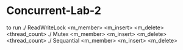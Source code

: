 # Concurrent-Lab-2
to run 
./ ReadWriteLock <m_member> <m_insert> <m_delete> <thread_count>
./ Mutex <m_member> <m_insert> <m_delete> <thread_count>
./ Sequantial <m_member> <m_insert> <m_delete> 
